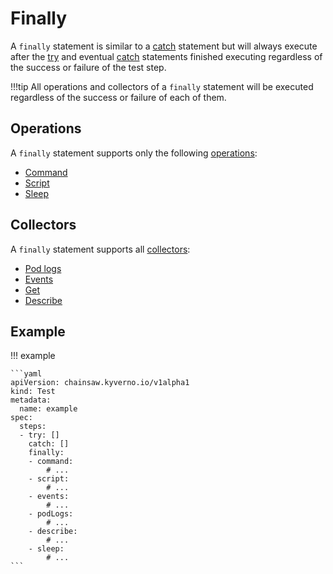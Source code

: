 # Finally

A `finally` statement is similar to a [catch](./catch.md) statement but will always execute after the [try](./try.md) and eventual [catch](./catch.md) statements finished executing regardless of the success or failure of the test step.

!!!tip
    All operations and collectors of a `finally` statement will be executed regardless of the success or failure of each of them.

## Operations

A `finally` statement supports only the following [operations](../operations/index.md):

- [Command](../operations/command.md)
- [Script](../operations/script.md)
- [Sleep](../operations/sleep.md)

## Collectors

A `finally` statement supports all [collectors](../collectors/index.md):

- [Pod logs](../collectors/pod-logs.md)
- [Events](../collectors/events.md)
- [Get](../collectors/get.md)
- [Describe](../collectors/describe.md)

## Example

!!! example

    ```yaml
    apiVersion: chainsaw.kyverno.io/v1alpha1
    kind: Test
    metadata:
      name: example
    spec:
      steps:
      - try: []
        catch: []
        finally:
        - command:
            # ...
        - script:
            # ...
        - events:
            # ...
        - podLogs:
            # ...
        - describe:
            # ...
        - sleep:
            # ...
    ```
